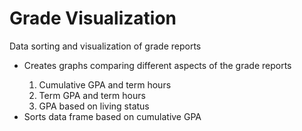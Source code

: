 # Grade Visualization
Data sorting and visualization of grade reports
<ul>
  <li>Creates graphs comparing different aspects of the grade reports</li>
    <ol>
      <li>Cumulative GPA and term hours</li>
      <li>Term GPA and term hours</li>
      <li>GPA based on living status</li>
    </ol>
  <li>Sorts data frame based on cumulative GPA</li>
</ul>
